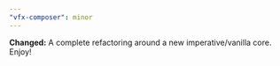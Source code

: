 ```yaml
---
"vfx-composer": minor
---
```


**Changed:** A complete refactoring around a new imperative/vanilla core. Enjoy!
